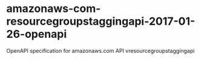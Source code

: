 # amazonaws-com-resourcegroupstaggingapi-2017-01-26-openapi
OpenAPI specification for amazonaws.com API vresourcegroupstaggingapi
